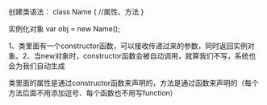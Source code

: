 创建类语法：
		class Name {
			//属性、方法
		}
		
实例化对象
		var obj = new Name();

1、类里面有一个constructor函数，可以接收传递过来的参数，同时返回实例对象。2、当new对象时，constructor函数会被自动调用，就算我们不写，系统也会为我们自动生成

类里面的属性是通过constructor函数来声明的，方法是通过函数来声明的（每个方法后面不用添加逗号、每个函数也不用写function）